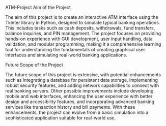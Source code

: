 ATM-Project
Aim of the Project

The aim of this project is to create an interactive ATM interface using the Tkinter library in Python, designed to simulate typical banking operations. This includes tasks such as cash deposits, withdrawals, fund transfers, balance inquiries, and PIN management. The project focuses on providing hands-on experience with GUI development, user input handling, data validation, and modular programming, making it a comprehensive learning tool for understanding the fundamentals of creating graphical user interfaces and simulating real-world banking applications.

Future Scope of the Project

The future scope of this project is extensive, with potential enhancements such as integrating a database for persistent data storage, implementing robust security features, and adding network capabilities to connect with real banking servers. Other possible improvements include developing mobile and web interfaces, enhancing the user experience with better design and accessibility features, and incorporating advanced banking services like transaction history and bill payments. With these enhancements, the project can evolve from a basic simulation into a sophisticated application suitable for real-world use.
